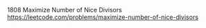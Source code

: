 1808 Maximize Number of Nice Divisors https://leetcode.com/problems/maximize-number-of-nice-divisors